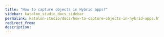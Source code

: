 ```yaml
---
title: "How to capture objects in Hybrid apps?"
sidebar: katalon_studio_docs_sidebar
permalink: katalon-studio/docs/how-to-capture-objects-in-hybrid-apps.html
redirect_from:
description:
---
```

<INTRODUCTION>

